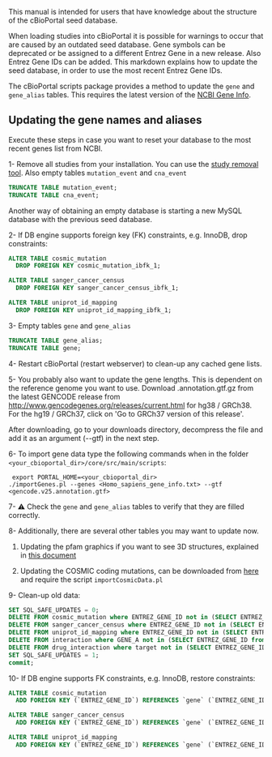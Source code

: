 This manual is intended for users that have knowledge about the structure of the cBioPortal seed database.

When loading studies into cBioPortal it is possible for warnings to occur that are caused by an outdated seed database. Gene symbols can be deprecated or be assigned to a different Entrez Gene in a new release. Also Entrez Gene IDs can be added. This markdown explains how to update the seed database, in order to use the most recent Entrez Gene IDs. 

The cBioPortal scripts package provides a method to update the `gene` and `gene_alias` tables. This requires the latest version of the [NCBI Gene Info](ftp://ftp.ncbi.nih.gov/gene/DATA/GENE_INFO/Mammalia/Homo_sapiens.gene_info.gz).

## Updating the gene names and aliases

Execute these steps in case you want to reset your database to the most recent genes list from NCBI.

1- Remove all studies from your installation. You can use the [study removal tool](Development%2C-debugging-and-maintenance-mode-using-cbioportalImporter#deleting-a-study). Also empty tables `mutation_event` and `cna_event`
```sql
TRUNCATE TABLE mutation_event;
TRUNCATE TABLE cna_event;
```

Another way of obtaining an empty database is starting a new MySQL database with the previous seed database.

2- If DB engine supports foreign key (FK) constraints, e.g. InnoDB, drop constraints:
```sql
ALTER TABLE cosmic_mutation
  DROP FOREIGN KEY cosmic_mutation_ibfk_1;

ALTER TABLE sanger_cancer_census
  DROP FOREIGN KEY sanger_cancer_census_ibfk_1;

ALTER TABLE uniprot_id_mapping
  DROP FOREIGN KEY uniprot_id_mapping_ibfk_1;
```

3- Empty tables `gene` and `gene_alias`
```sql
TRUNCATE TABLE gene_alias;
TRUNCATE TABLE gene;
```

4- Restart cBioPortal (restart webserver) to clean-up any cached gene lists.

5- You probably also want to update the gene lengths. This is dependent on the reference genome you want to use. Download .annotation.gtf.gz from the latest GENCODE release from http://www.gencodegenes.org/releases/current.html for hg38 / GRCh38. For the hg19 / GRCh37, click on 'Go to GRCh37 version of this release'.

After downloading, go to your downloads directory, decompress the file and add it as an argument (--gtf) in the next step.

6- To import gene data type the following commands when in the folder `<your_cbioportal_dir>/core/src/main/scripts`:

```
 export PORTAL_HOME=<your_cbioportal_dir>
./importGenes.pl --genes <Homo_sapiens_gene_info.txt> --gtf <gencode.v25.annotation.gtf>
```

7- :warning: Check the `gene` and `gene_alias` tables to verify that they are filled correctly.

8- Additionally, there are several other tables you may want to update now.

1. Updating the pfam graphics if you want to see 3D structures, explained in [this document](https://github.com/oplantalech/cbioportal/blob/d74d7159ff6abba67739efa7f905e407b3961ed3/docs/Updating-pfam_graphics-table.md)

2. Updating the COSMIC coding mutations, can be downloaded from [here](http://cancer.sanger.ac.uk/cosmic/download) and require the script `importCosmicData.pl`

9- Clean-up old data:
```sql
SET SQL_SAFE_UPDATES = 0;
DELETE FROM cosmic_mutation where ENTREZ_GENE_ID not in (SELECT ENTREZ_GENE_ID from gene);
DELETE FROM sanger_cancer_census where ENTREZ_GENE_ID not in (SELECT ENTREZ_GENE_ID from gene);
DELETE FROM uniprot_id_mapping where ENTREZ_GENE_ID not in (SELECT ENTREZ_GENE_ID from gene);
DELETE FROM interaction where GENE_A not in (SELECT ENTREZ_GENE_ID from gene) or GENE_B not in (SELECT ENTREZ_GENE_ID from gene);
DELETE FROM drug_interaction where target not in (SELECT ENTREZ_GENE_ID from gene);
SET SQL_SAFE_UPDATES = 1;
commit;
```

10- If DB engine supports FK constraints, e.g. InnoDB, restore constraints:
```sql
ALTER TABLE cosmic_mutation
  ADD FOREIGN KEY (`ENTREZ_GENE_ID`) REFERENCES `gene` (`ENTREZ_GENE_ID`);

ALTER TABLE sanger_cancer_census
  ADD FOREIGN KEY (`ENTREZ_GENE_ID`) REFERENCES `gene` (`ENTREZ_GENE_ID`);

ALTER TABLE uniprot_id_mapping
  ADD FOREIGN KEY (`ENTREZ_GENE_ID`) REFERENCES `gene` (`ENTREZ_GENE_ID`);
```